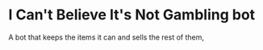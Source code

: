 # I Can't Believe It's Not Gambling bot
 A bot that keeps the items it can and sells the rest of them, 
